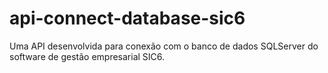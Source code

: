 # api-connect-database-sic6
Uma API desenvolvida para conexão com o banco de dados SQLServer do software de gestão empresarial SIC6.
